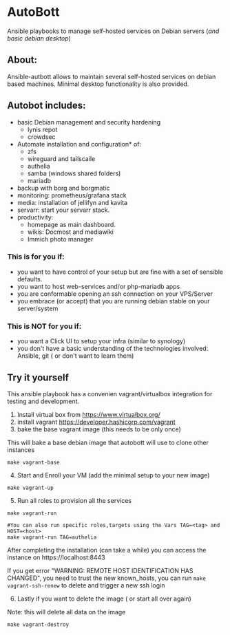 # AutoBott
Ansible playbooks to manage self-hosted services on Debian servers  (_and basic debian desktop_)

## About:

Ansible-autbott allows to maintain several self-hosted services on debian based machines.
Minimal desktop functionality is also provided.

## Autobot includes:
* basic Debian management and security hardening
    * lynis repot
    * crowdsec
* Automate installation and configuration* of:
    * zfs
    * wireguard and tailscaile
    * authelia
    * samba (windows shared folders)
    * mariadb
* backup with borg and borgmatic
* monitoring: prometheus/grafana stack
* media: installation of jellifyn and kavita
* servarr: start your servarr stack.
* productivity:
    * homepage as main dashboard.
    * wikis: Docmost and mediawiki
    * Immich photo manager


### This is for you if:
* you want to have control of your setup but are fine with a set of sensible defaults.
* you want to host web-services and/or php-mariadb apps
* you are conformable opening an ssh connection on your VPS/Server
* you embrace (or accept) that you are running debian stable on your server/system

### This is NOT for you if:
* you want a Click UI to setup your infra (similar to synology)
* you don't have a basic understanding of the technologies involved: Ansible, git ( or don't want to learn them)


## Try it yourself

This ansible playbook has a convenien vagrant/virtualbox integration for testing and development. 

1. Install virtual box from https://www.virtualbox.org/
2. install vagrant https://developer.hashicorp.com/vagrant
3. bake the base vagrant image (this needs to be only once)

This will bake a base debian image that autobott will use to clone other instances 
```
make vagrant-base
```

4. Start and Enroll your VM (add the minimal setup to your new image)
```
make vagrant-up
```

5. Run all roles to provision all the services
```
make vagrant-run

#You can also run specific roles,targets using the Vars TAG=<tag> and HOST=<host>
make vagrant-run TAG=authelia
```
After completing the installation (can take a while) you can access the instance on https://localhost:8443

If you get error "WARNING: REMOTE HOST IDENTIFICATION HAS CHANGED", you need to trust the new known_hosts, you can run
`make vagrant-ssh-renew` to delete and trigger a new ssh login


6. Lastly if you want to delete the image ( or start all over again)

Note: this will delete all data on the image 
```
make vagrant-destroy
```
